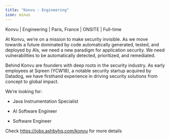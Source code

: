 ```yaml
---
title: "Konvu : Engineering"
icon: minus
---
```

Konvu | Engineering | Paris, France | ONSITE | Full-time

At Konvu, we’re on a mission to make security invisible. As we move towards a future dominated by code automatically generated, tested, and deployed by AIs, we need a new paradigm for application security. We need vulnerabilities to be automatically detected, prioritized, and remediated.

Behind Konvu are founders with deep roots in the security industry. As early employees at Sqreen (YCW18), a notable security startup acquired by Datadog, we have firsthand experience in driving security solutions from concept to global impact.

We’re looking for:

- Java Instrumentation Specialist

- AI Software Engineer

- Software Engineer

Check <a href="https:&#x2F;&#x2F;jobs.ashbyhq.com&#x2F;konvu">https:&#x2F;&#x2F;jobs.ashbyhq.com&#x2F;konvu</a> for more details
